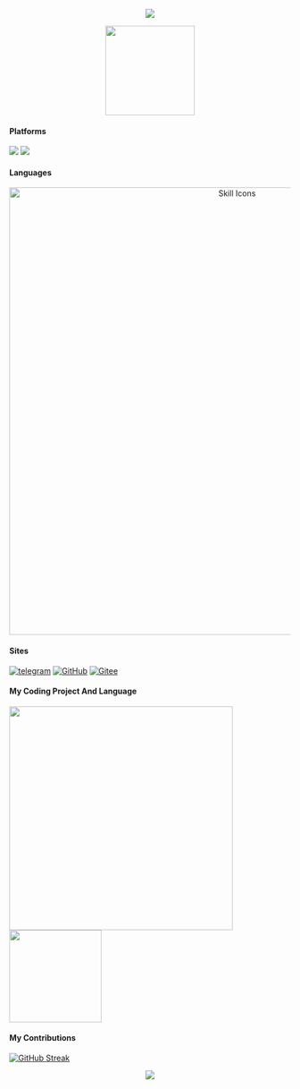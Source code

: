 <!-- 个人主页欢迎语-->
<p align="center">
<img src="https://capsule-render.vercel.app/api?type=waving&color=timeGradient&height=300&&section=header&text=Hello&fontSize=90&fontAlign=50&fontAlignY=30&desc=Welcome%20to%20MapleLeaf's%20Homepage&descColor=gradient&descAlign=50&descSize=30&descAlignY=60&animation=twinkling" />
</p>

<!-- 统计访问数据 -->

<div>
    <img src="https://count.getloli.com/@MapleLeaf2007?name=MapleLeaf2007&theme=random" style=" display: block; margin-left: auto; margin-right: auto; height: 160px"/>
</div>

<!-- 开发平台 -->
#### Platforms

[![](https://img.shields.io/badge/Windows-11-4e9eee?style=flat-square&logo=windows&logoColor=ffffff)](https://www.microsoft.com/windows/windows-11)
[![](https://img.shields.io/badge/-Linux-FCC624?style=flat-square&logo=linux&logoColor=black)]([https://](https://github.com/torvalds/linux))

<!-- 技术栈 -->
#### Languages

<p align="center">
    <!-- https://github.com/LelouchFR/skill-icons -->
    <img width="800" src="https://go-skill-icons.vercel.app/api/icons?i=py,html,css,js,ts,md,rust,go,nodejs&titles=true" alt="Skill Icons" title="Skill Icons">
</p>

<!--联系网站-->
#### Sites

<a href="https://t.me/MapleLeaf2007" target="_blank"><img src="https://img.shields.io/badge/telegram-@MapleLeaf-000000.svg?style=flat-square&amp;logo=telegram" alt="telegram"/></a>
<a href="https://github.com/mapleleaf2007"><img src="https://img.shields.io/badge/GitHub-@MapleLeaf-000000.svg?logo=GitHub" alt="GitHub" target="_blank"></a>
<a href="https://gitee.com/maple-leaf-sweeping"><img src="https://img.shields.io/badge/Gitee-@MapleLeaf-000000.svg?logo=Gitee" alt="Gitee" target="_blank"></a>

<!-- 技术统计-->
#### My Coding Project And Language

<div>
<img align="center" width="400" src="https://github-readme-stats.vercel.app/api?username=MapleLeaf2007&theme=transparent&include_all_commits=true&show_icons=true&hide_border=true" />
<img height="165" src="https://github-readme-stats.vercel.app/api/top-langs/?username=MapleLeaf2007&theme=calm&langs_count=6&layout=compact" />
</div>

<!--我的贡献-->
#### My Contributions

[![GitHub Streak](https://streak-stats.demolab.com/?user=MapleLeaf2007&theme=catppuccin-latte&hide_border=%E5%81%87&short_numbers=%E5%81%87)](https://git.io/streak-stats)

<!-- 个人主页结束语 -->
<p align="center">
<img src="https://capsule-render.vercel.app/api?type=waving&color=timeGradient&height=300&&section=footer&text=THE%20END&fontSize=90&fontAlign=50&fontAlignY=70&desc=Thank%20you%20for%20visiting%20MapleLeaf's%20Homepage&descColor=gradient&descAlign=50&descSize=30&descAlignY=40&animation=twinkling" />
</p>
